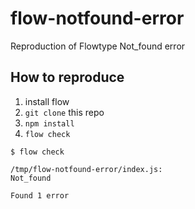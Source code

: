 # flow-notfound-error

Reproduction of Flowtype Not_found error

## How to reproduce

1. install flow
2. `git clone` this repo
3. `npm install`
4. `flow check`

```
$ flow check

/tmp/flow-notfound-error/index.js: 
Not_found

Found 1 error
```
